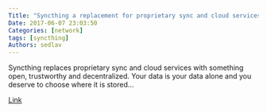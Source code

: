 ```yaml
---
Title: "Syncthing a replacement for proprietary sync and cloud services"
Date: 2017-06-07 23:03:50
Categories: [network]
tags: [syncthing]
Authors: sedlav
---
```


Syncthing replaces proprietary sync and cloud services with something open, trustworthy and decentralized. Your data is your data alone and you deserve to choose where it is stored...

[Link](https://syncthing.net/)
